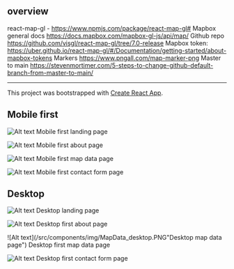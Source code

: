 ## overview

react-map-gl -   https://www.npmjs.com/package/react-map-gl#
Mapbox general docs https://docs.mapbox.com/mapbox-gl-js/api/map/ 
Github repo https://github.com/visgl/react-map-gl/tree/7.0-release
Mapbox token: https://uber.github.io/react-map-gl/#/Documentation/getting-started/about-mapbox-tokens
Markers https://www.pngall.com/map-marker-png 
Master to main https://stevenmortimer.com/5-steps-to-change-github-default-branch-from-master-to-main/ 

--------------------------------------------------------------
This project was bootstrapped with [Create React App](https://github.com/facebook/create-react-app).

## Mobile first 

![Alt text](/src/components/img/LandingPage_mobile.PNG "mobile first landing page")
Mobile first landing page

![Alt text](/src/components/img/about_mobile.PNG "mobile first about page")
Mobile first about page

![Alt text](/src/components/img/MapData_mobile.PNG "mobile first map data page")
Mobile first map data page

![Alt text](/src/components/img/contact_mobile.PNG "mobile first contact form page")
Mobile first contact form page

## Desktop

![Alt text](/src/components/img/LandingPage_desktop.PNG "desktop landing page")
Desktop landing page

![Alt text](/src/components/img/about_desktop.PNG "Desktop about page")
Desktop first about page

![Alt text](/src/components/img/MapData_desktop.PNG"Desktop map data page")
Desktop first map data page

![Alt text](/src/components/img/contact_desktop.PNG "Desktop contact form page")
Desktop first contact form page
